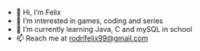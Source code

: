 - 👋 Hi, I’m Felix
- 👀 I’m interested in games, coding and series
- 🌱 I’m currently learning Java, C and mySQL in school
- 📫 Reach me at rodrifelix99@gmail.com

<!---
rodrigo-22004275/rodrigo-22004275 is a ✨ special ✨ repository because its `README.md` (this file) appears on your GitHub profile.
You can click the Preview link to take a look at your changes.
--->
